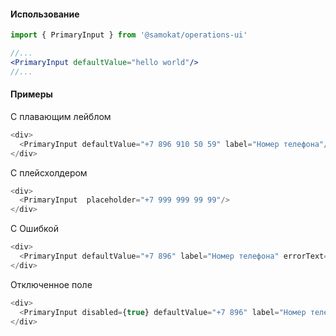 #### Использование

```jsx static
import { PrimaryInput } from '@samokat/operations-ui'

//...
<PrimaryInput defaultValue="hello world"/>
//...
```

#### Примеры

С плавающим лейблом
```js
<div>
  <PrimaryInput defaultValue="+7 896 910 50 59" label="Номер телефона"/>
</div>
```
С плейсхолдером
```js
<div>
  <PrimaryInput  placeholder="+7 999 999 99 99"/>
</div>
```

С Ошибкой
```js
<div>
  <PrimaryInput defaultValue="+7 896" label="Номер телефона" errorText="Телефон должен состоять из 11 цифр"/>
</div>
```

Отключенное поле 
```js
<div>
  <PrimaryInput disabled={true} defaultValue="+7 896" label="Номер телефона"/>
</div>
```